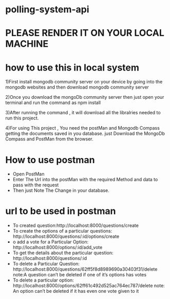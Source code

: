 # polling-system-api

# PLEASE RENDER IT ON YOUR LOCAL MACHINE #

# how to use this in local system

1)First install mongodb community server on your device by going into the mongodb websites and then download mongodb community server

2)Once you download the mongoDb community server then just open your terminal and run the command as npm install

3)After running the command , it will download all the libralries needed to run this project.

4)For using This project , You need the postMan and Mongodb Compass getting the documents saved in you database.
just Download the MongoDb Compass and PostMan from the browser.


# How to use postman

* Open PostMan
* Enter The Url into the postMan with the required Method and data to pass with the request
* Then just Note The Change in your database.

# url to be used in postman

* To created question:http://localhost:8000/questions/create 
* To create the options of a particular questions: http://localhost:8000/questions/:id/options/create 
* o add a vote for a Particular Option: http://localhost:8000/options/:id/add_vote
* To get the details about the particular question: http://localhost:8000/questions/:id 
* To delete a Particular Question: http://localhost:8000/questions/62ff5f8d8989690a30403f31/delete note:A question can’t be deleted if one of it’s options has votes
* To delete a particular option: http://localhost:8000/options/62ff61c492d525ac764ec787/delete  note: An option can’t be deleted if it has even one vote given to it
